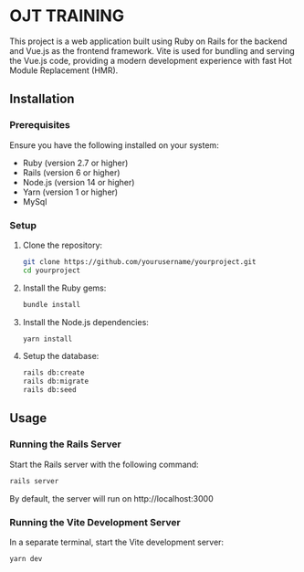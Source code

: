 # OJT TRAINING

This project is a web application built using Ruby on Rails for the backend and Vue.js as the frontend framework. Vite is used for bundling and serving the Vue.js code, providing a modern development experience with fast Hot Module Replacement (HMR).

## Installation

### Prerequisites

Ensure you have the following installed on your system:

- Ruby (version 2.7 or higher)
- Rails (version 6 or higher)
- Node.js (version 14 or higher)
- Yarn (version 1 or higher)
- MySql

### Setup

1. Clone the repository:

    ```sh
    git clone https://github.com/yourusername/yourproject.git
    cd yourproject
    ```

2. Install the Ruby gems:

    ```sh
    bundle install
    ```

3. Install the Node.js dependencies:

    ```sh
    yarn install
    ```

4. Setup the database:

    ```sh
    rails db:create
    rails db:migrate
    rails db:seed
    ```

## Usage

### Running the Rails Server

Start the Rails server with the following command:

```sh
rails server
```

By default, the server will run on http://localhost:3000

### Running the Vite Development Server
In a separate terminal, start the Vite development server:

```sh
yarn dev
```

